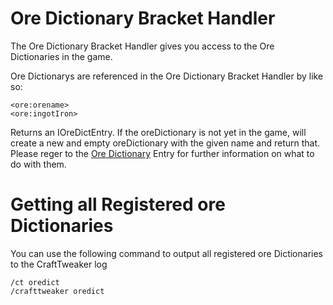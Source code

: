 # Ore Dictionary Bracket Handler

The Ore Dictionary Bracket Handler gives you access to the Ore Dictionaries in the game.

Ore Dictionarys are referenced in the Ore Dictionary Bracket Handler by like so:

```
<ore:orename>
<ore:ingotIron>
```

Returns an IOreDictEntry.
If the oreDictionary is not yet in the game, will create a new and empty oreDictionary with the given name and return that.
Please reger to the [Ore Dictionary](/Vanilla/OreDict) Entry for further information on what to do with them.


# Getting all Registered ore Dictionaries

You can use the following command to output all registered ore Dictionaries to the CraftTweaker log
```
/ct oredict
/crafttweaker oredict
```